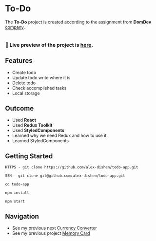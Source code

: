 # To-Do
The **To-Do** project is created according to the assignment from **DomDev** [company](https://domdev.pro).
<br>
<br>

### 🔗 **Live preview** of the project is [here](https://alex-dishen.github.io/todo-app/).

## **Features**
* Create todo
* Update todo write where it is
* Delete todo
* Check accomplished tasks 
* Local storage

## **Outcome**
* Used **React**
* Used **Redux Toolkit**
* Used **StyledComponents**
* Learned why we need Redux and how to use it
* Learned StyledComponents

## **Getting Started**
```
HTTPS - git clone https://github.com/alex-dishen/todo-app.git

SSH - git clone git@github.com:alex-dishen/todo-app.git

cd todo-app

npm install

npm start
```

## **Navigation**
* See my previous next [Currency Converter](https://github.com/alex-dishen/currency-converter)
* See my previous project [Memory Card](https://github.com/alex-dishen/memory-card)